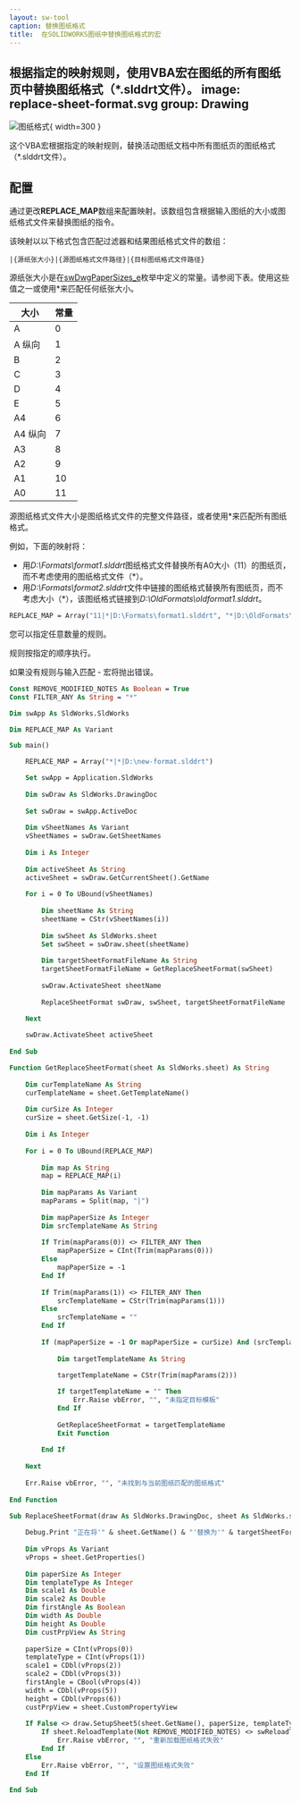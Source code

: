 ```yaml
---
layout: sw-tool
caption: 替换图纸格式
title:  在SOLIDWORKS图纸中替换图纸格式的宏
---
```

 根据指定的映射规则，使用VBA宏在图纸的所有图纸页中替换图纸格式（*.slddrt文件）。
image: replace-sheet-format.svg
group: Drawing
---
![图纸格式](sheet-format.png){ width=300 }

这个VBA宏根据指定的映射规则，替换活动图纸文档中所有图纸页的图纸格式（*.slddrt文件）。

## 配置

通过更改**REPLACE_MAP**数组来配置映射。该数组包含根据输入图纸的大小或图纸格式文件来替换图纸的指令。

该映射以以下格式包含匹配过滤器和结果图纸格式文件的数组：

~~~
|{源纸张大小}|{源图纸格式文件路径}|{目标图纸格式文件路径}
~~~

源纸张大小是在[swDwgPaperSizes_e](https://help.solidworks.com/2016/english/api/swconst/solidworks.interop.swconst~solidworks.interop.swconst.swdwgpapersizes_e.html)枚举中定义的常量。请参阅下表。使用这些值之一或使用\*来匹配任何纸张大小。

| 大小        | 常量 |
|-------------|----------|
| A           | 0        |
| A 纵向      | 1        |
| B           | 2        |
| C           | 3        |
| D           | 4        |
| E           | 5        |
| A4          | 6        |
| A4 纵向     | 7        |
| A3          | 8        |
| A2          | 9        |
| A1          | 10       |
| A0          | 11       |

源图纸格式文件大小是图纸格式文件的完整文件路径，或者使用\*来匹配所有图纸格式。

例如，下面的映射将：

* 用*D:\Formats\format1.slddrt*图纸格式文件替换所有A0大小（11）的图纸页，而不考虑使用的图纸格式文件（\*）。
* 用*D:\Formats\format2.slddrt*文件中链接的图纸格式替换所有图纸页，而不考虑大小（\*），该图纸格式链接到*D:\OldFormats\oldformat1.slddrt*。

~~~ vb
REPLACE_MAP = Array("11|*|D:\Formats\format1.slddrt", "*|D:\OldFormats\oldformat1.slddrt|D:\Formats\format2.slddrt")
~~~

您可以指定任意数量的规则。

规则按指定的顺序执行。

如果没有规则与输入匹配 - 宏将抛出错误。

~~~ vb
Const REMOVE_MODIFIED_NOTES As Boolean = True
Const FILTER_ANY As String = "*"

Dim swApp As SldWorks.SldWorks

Dim REPLACE_MAP As Variant

Sub main()

    REPLACE_MAP = Array("*|*|D:\new-format.slddrt")

    Set swApp = Application.SldWorks
    
    Dim swDraw As SldWorks.DrawingDoc
    
    Set swDraw = swApp.ActiveDoc
    
    Dim vSheetNames As Variant
    vSheetNames = swDraw.GetSheetNames
    
    Dim i As Integer
    
    Dim activeSheet As String
    activeSheet = swDraw.GetCurrentSheet().GetName
    
    For i = 0 To UBound(vSheetNames)
        
        Dim sheetName As String
        sheetName = CStr(vSheetNames(i))
        
        Dim swSheet As SldWorks.sheet
        Set swSheet = swDraw.sheet(sheetName)
        
        Dim targetSheetFormatFileName As String
        targetSheetFormatFileName = GetReplaceSheetFormat(swSheet)
        
        swDraw.ActivateSheet sheetName
        
        ReplaceSheetFormat swDraw, swSheet, targetSheetFormatFileName

    Next
    
    swDraw.ActivateSheet activeSheet
    
End Sub

Function GetReplaceSheetFormat(sheet As SldWorks.sheet) As String
    
    Dim curTemplateName As String
    curTemplateName = sheet.GetTemplateName()
    
    Dim curSize As Integer
    curSize = sheet.GetSize(-1, -1)
    
    Dim i As Integer
    
    For i = 0 To UBound(REPLACE_MAP)
        
        Dim map As String
        map = REPLACE_MAP(i)
        
        Dim mapParams As Variant
        mapParams = Split(map, "|")
        
        Dim mapPaperSize As Integer
        Dim srcTemplateName As String
        
        If Trim(mapParams(0)) <> FILTER_ANY Then
            mapPaperSize = CInt(Trim(mapParams(0)))
        Else
            mapPaperSize = -1
        End If
        
        If Trim(mapParams(1)) <> FILTER_ANY Then
            srcTemplateName = CStr(Trim(mapParams(1)))
        Else
            srcTemplateName = ""
        End If
        
        If (mapPaperSize = -1 Or mapPaperSize = curSize) And (srcTemplateName = "" Or LCase(srcTemplateName) = LCase(curTemplateName)) Then
            
            Dim targetTemplateName As String

            targetTemplateName = CStr(Trim(mapParams(2)))
        
            If targetTemplateName = "" Then
                Err.Raise vbError, "", "未指定目标模板"
            End If
        
            GetReplaceSheetFormat = targetTemplateName
            Exit Function
            
        End If
        
    Next
    
    Err.Raise vbError, "", "未找到与当前图纸匹配的图纸格式"
    
End Function

Sub ReplaceSheetFormat(draw As SldWorks.DrawingDoc, sheet As SldWorks.sheet, targetSheetFormatFile As String)
    
    Debug.Print "正在将'" & sheet.GetName() & "'替换为'" & targetSheetFormatFile & "'"
    
    Dim vProps As Variant
    vProps = sheet.GetProperties()
    
    Dim paperSize As Integer
    Dim templateType As Integer
    Dim scale1 As Double
    Dim scale2 As Double
    Dim firstAngle As Boolean
    Dim width As Double
    Dim height As Double
    Dim custPrpView As String
    
    paperSize = CInt(vProps(0))
    templateType = CInt(vProps(1))
    scale1 = CDbl(vProps(2))
    scale2 = CDbl(vProps(3))
    firstAngle = CBool(vProps(4))
    width = CDbl(vProps(5))
    height = CDbl(vProps(6))
    custPrpView = sheet.CustomPropertyView
    
    If False <> draw.SetupSheet5(sheet.GetName(), paperSize, templateType, scale1, scale2, firstAngle, targetSheetFormatFile, width, height, custPrpView, REMOVE_MODIFIED_NOTES) Then
        If sheet.ReloadTemplate(Not REMOVE_MODIFIED_NOTES) <> swReloadTemplateResult_e.swReloadTemplate_Success Then
            Err.Raise vbError, "", "重新加载图纸格式失败"
        End If
    Else
        Err.Raise vbError, "", "设置图纸格式失败"
    End If
    
End Sub
~~~